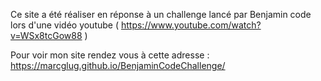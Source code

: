 Ce site a été réaliser en réponse à un challenge lancé par Benjamin code lors d'une vidéo youtube ( https://www.youtube.com/watch?v=WSx8tcGow88 )

Pour voir mon site rendez vous à cette adresse :  https://marcglug.github.io/BenjaminCodeChallenge/